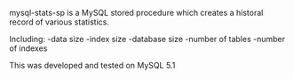mysql-stats-sp is a MySQL stored procedure which creates a historal record of various statistics.  

Including:
-data size
-index size
-database size
-number of tables
-number of indexes

This was developed and tested on MySQL 5.1
